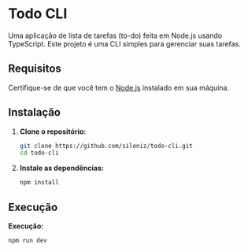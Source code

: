 # Todo CLI

Uma aplicação de lista de tarefas (to-do) feita em Node.js usando TypeScript. Este projeto é uma CLI simples para gerenciar suas tarefas.

## Requisitos

Certifique-se de que você tem o [Node.js](https://nodejs.org/) instalado em sua máquina.

## Instalação

1. **Clone o repositório:**

   ```bash
   git clone https://github.com/sileniz/todo-cli.git
   cd todo-cli

1. **Instale as dependências:**

   ```bash
   npm install

## Execução

 **Execução:**

   ```bash
   npm run dev